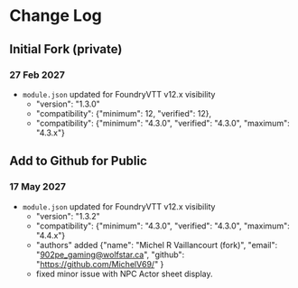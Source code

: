 # Change Log

## Initial Fork (private)
### 27 Feb 2027

+ `module.json` updated for FoundryVTT v12.x visibility
	+ "version": "1.3.0"
	+ "compatibility": {"minimum": 12, "verified": 12},
	+ "compatibility": {"minimum": "4.3.0", "verified": "4.3.0", "maximum": "4.3.x"}

## Add to Github for Public
### 17 May 2027

+ `module.json` updated for FoundryVTT v12.x visibility
	+ "version": "1.3.2"
	+ "compatibility": {"minimum": "4.3.0", "verified": "4.3.0", "maximum": "4.4.x"}
	+ "authors" added {"name": "Michel R Vaillancourt (fork)", "email": "902pe_gaming@wolfstar.ca", "github": "https://github.com/MichelV69/" }
	+ fixed minor issue with NPC Actor sheet display.
